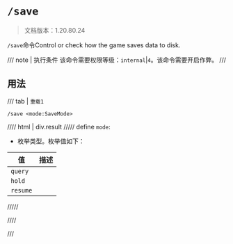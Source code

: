 # `/save`

> 文档版本：1.20.80.24

`/save`命令Control or check how the game saves data to disk.

/// note | 执行条件
该命令需要权限等级：`internal`|`4`。该命令需要开启作弊。
///

## 用法

/// tab | `重载1`
```mcfunction
/save <mode:SaveMode>
```

//// html | div.result
///// define
`mode`: <!-- md:samp SaveMode -->

- 枚举类型。枚举值如下：

|值|描述|
|---|---|
|`query`||
|`hold`||
|`resume`||



/////

////

///
